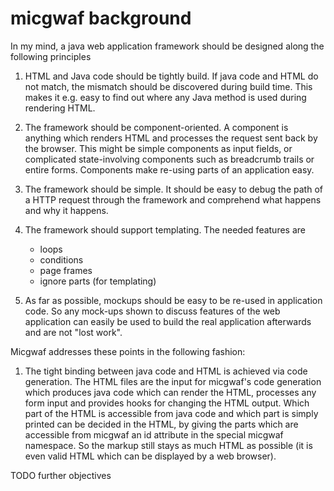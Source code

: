micgwaf background
==================

In my mind, a java web application framework should be designed along the following principles

1) HTML and Java code should be tightly build. 
   If java code and HTML do not match, the mismatch should be discovered during build time.
   This makes it e.g. easy to find out where any Java method is used during rendering HTML.
   
2) The framework should be component-oriented.
   A component is anything which renders HTML and processes the request sent back by the browser.
   This might be simple components as input fields, or complicated state-involving components
   such as breadcrumb trails or entire forms.
   Components make re-using parts of an application easy.
   
3) The framework should be simple. 
   It should be easy to debug the path of a HTTP request through the framework and comprehend what happens
   and why it happens.
   
4) The framework should support templating. 
   The needed features are
   - loops
   - conditions
   - page frames
   - ignore parts (for templating)
   
5) As far as possible, mockups should be easy to be re-used in application code.
   So any mock-ups shown to discuss features of the web application can easily be used
   to build the real application afterwards and are not "lost work".

Micgwaf addresses these points in the following fashion:

1) The tight binding between java code and HTML is achieved via code generation.
   The HTML files are the input for micgwaf's code generation
   which produces java code which can render the HTML, processes any form input and 
   provides hooks for changing the HTML output.
   Which part of the HTML is accessible from java code and which part is simply printed
   can be decided in the HTML, by giving the parts which are accessible from micgwaf
   an id attribute in the special micgwaf namespace.
   So the markup still stays as much HTML as possible (it is even valid HTML which can be displayed
   by a web browser).
   
TODO further objectives
